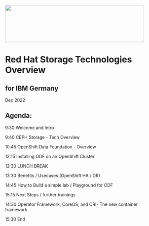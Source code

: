 <img src="https://github.com/alfbach/CEPHandODF4IBM/blob/master/logo.png" width="450" height="120">

# Red Hat Storage Technologies Overview
## for IBM Germany

Dec 2022

## Agenda:

9:30		Welcome and Intro	

9:40		CEPH Storage - Tech Overview

10:45		OpenShift Data Foundation - Overview

12:15		Installing ODF on an OpenShift Cluster		

12:30		LUNCH BREAK 

13:30		Benefits / Usecases (OpenShift HA / DR)

14:45		How to Build a simple lab / Playground for ODF

15:15		Next Steps / further trainings

14:30		Operator Framework, CoreOS, and CRI- The new container framework

15:30		End
